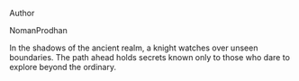 Author

NomanProdhan

In the shadows of the ancient realm, a knight watches over unseen boundaries. The path ahead holds secrets known only to those who dare to explore beyond the ordinary.
